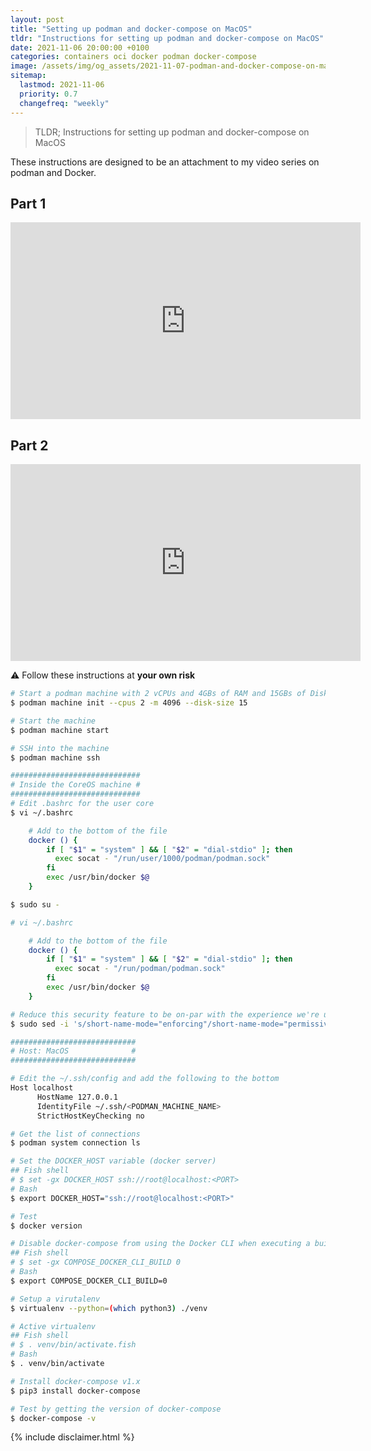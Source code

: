 ```yaml
---
layout: post
title: "Setting up podman and docker-compose on MacOS"
tldr: "Instructions for setting up podman and docker-compose on MacOS"
date: 2021-11-06 20:00:00 +0100
categories: containers oci docker podman docker-compose
image: /assets/img/og_assets/2021-11-07-podman-and-docker-compose-on-macos.png
sitemap:
  lastmod: 2021-11-06
  priority: 0.7
  changefreq: "weekly"
---
```


> TLDR; Instructions for setting up podman and docker-compose on MacOS

These instructions are designed to be an attachment to my video series on podman and Docker.

## Part 1

<iframe width="560" height="315" src="https://www.youtube-nocookie.com/embed/NqxWiwjYlBs" title="YouTube video player" frameborder="0" allow="accelerometer; autoplay; clipboard-write; encrypted-media; gyroscope; picture-in-picture" allowfullscreen></iframe>

## Part 2

<iframe width="560" height="315" src="https://www.youtube-nocookie.com/embed/5Tv52d4FNtA" title="YouTube video player" frameborder="0" allow="accelerometer; autoplay; clipboard-write; encrypted-media; gyroscope; picture-in-picture" allowfullscreen></iframe>

:warning: Follow these instructions at **your own risk**

```sh
# Start a podman machine with 2 vCPUs and 4GBs of RAM and 15GBs of Disk space
$ podman machine init --cpus 2 -m 4096 --disk-size 15

# Start the machine
$ podman machine start

# SSH into the machine
$ podman machine ssh

#############################
# Inside the CoreOS machine #
#############################
# Edit .bashrc for the user core
$ vi ~/.bashrc

    # Add to the bottom of the file
    docker () {
        if [ "$1" = "system" ] && [ "$2" = "dial-stdio" ]; then
          exec socat - "/run/user/1000/podman/podman.sock"
        fi
        exec /usr/bin/docker $@
    }

$ sudo su -

# vi ~/.bashrc

    # Add to the bottom of the file
    docker () {
        if [ "$1" = "system" ] && [ "$2" = "dial-stdio" ]; then
          exec socat - "/run/podman/podman.sock"
        fi
        exec /usr/bin/docker $@
    }

# Reduce this security feature to be on-par with the experience we're used to with Docker.
$ sudo sed -i 's/short-name-mode="enforcing"/short-name-mode="permissive"/g' /etc/containers/registries.conf

############################
# Host: MacOS              #
############################

# Edit the ~/.ssh/config and add the following to the bottom
Host localhost
      HostName 127.0.0.1
      IdentityFile ~/.ssh/<PODMAN_MACHINE_NAME>
      StrictHostKeyChecking no

# Get the list of connections
$ podman system connection ls

# Set the DOCKER_HOST variable (docker server)
## Fish shell
# $ set -gx DOCKER_HOST ssh://root@localhost:<PORT>
# Bash
$ export DOCKER_HOST="ssh://root@localhost:<PORT>"

# Test
$ docker version

# Disable docker-compose from using the Docker CLI when executing a build
## Fish shell
# $ set -gx COMPOSE_DOCKER_CLI_BUILD 0
# Bash
$ export COMPOSE_DOCKER_CLI_BUILD=0

# Setup a virutalenv
$ virtualenv --python=(which python3) ./venv

# Active virtualenv
## Fish shell
# $ . venv/bin/activate.fish
# Bash
$ . venv/bin/activate

# Install docker-compose v1.x
$ pip3 install docker-compose

# Test by getting the version of docker-compose
$ docker-compose -v
```

{% include disclaimer.html %}
